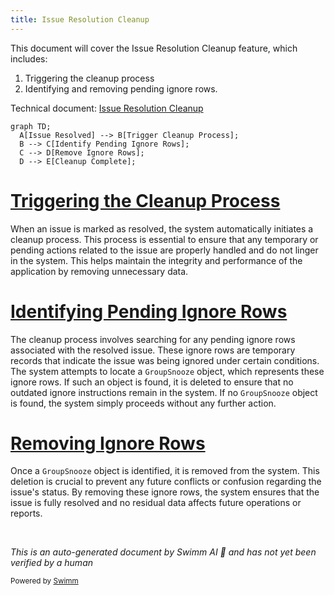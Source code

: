 ```yaml
---
title: Issue Resolution Cleanup
---
```

This document will cover the Issue Resolution Cleanup feature, which includes:

1. Triggering the cleanup process
2. Identifying and removing pending ignore rows.

Technical document: <SwmLink doc-title="Issue Resolution Cleanup">[Issue Resolution Cleanup](/.swm/issue-resolution-cleanup.5j5ti396.sw.md)</SwmLink>

```mermaid
graph TD;
  A[Issue Resolved] --> B[Trigger Cleanup Process];
  B --> C[Identify Pending Ignore Rows];
  C --> D[Remove Ignore Rows];
  D --> E[Cleanup Complete];
```

# [Triggering the Cleanup Process](https://app.swimm.io/repos/Z2l0aHViJTNBJTNBc2VudHJ5LWRlbW8tMSUzQSUzQVN3aW1tLURlbW8=/docs/5j5ti396#when-an-issue-is-resolved-the-remove_ignores-function-is-triggered-to-clean-up-any-pending-ignore-rows-associated-with-that-issue)

When an issue is marked as resolved, the system automatically initiates a cleanup process. This process is essential to ensure that any temporary or pending actions related to the issue are properly handled and do not linger in the system. This helps maintain the integrity and performance of the application by removing unnecessary data.

# [Identifying Pending Ignore Rows](https://app.swimm.io/repos/Z2l0aHViJTNBJTNBc2VudHJ5LWRlbW8tMSUzQSUzQVN3aW1tLURlbW8=/docs/5j5ti396#it-tries-to-find-a-groupsnooze-object-linked-to-the-issues-group-if-it-finds-one-it-deletes-it-if-it-doesnt-find-one-it-simply-moves-on-without-doing-anything)

The cleanup process involves searching for any pending ignore rows associated with the resolved issue. These ignore rows are temporary records that indicate the issue was being ignored under certain conditions. The system attempts to locate a `GroupSnooze` object, which represents these ignore rows. If such an object is found, it is deleted to ensure that no outdated ignore instructions remain in the system. If no `GroupSnooze` object is found, the system simply proceeds without any further action.

# [Removing Ignore Rows](https://app.swimm.io/repos/Z2l0aHViJTNBJTNBc2VudHJ5LWRlbW8tMSUzQSUzQVN3aW1tLURlbW8=/docs/5j5ti396#if-it-finds-one-it-deletes-it-if-it-doesnt-find-one-it-simply-moves-on-without-doing-anything)

Once a `GroupSnooze` object is identified, it is removed from the system. This deletion is crucial to prevent any future conflicts or confusion regarding the issue's status. By removing these ignore rows, the system ensures that the issue is fully resolved and no residual data affects future operations or reports.

&nbsp;

*This is an auto-generated document by Swimm AI 🌊 and has not yet been verified by a human*

<SwmMeta version="3.0.0" repo-id="Z2l0aHViJTNBJTNBc2VudHJ5LWRlbW8tMSUzQSUzQVN3aW1tLURlbW8=" repo-name="sentry-demo-1" doc-type="product-flows"><sup>Powered by [Swimm](/)</sup></SwmMeta>
